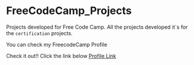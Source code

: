 # FreeCodeCamp_Projects
Projects developed for Free Code Camp.
All the projects developed it´s for the `certification` projects.

You can check my FreecodeCamp Profile

Check it out!! Click the link below
[Profile Link](https://www.freecodecamp.org/pedromsTeixeira)
